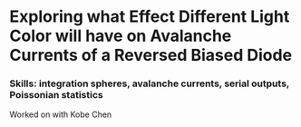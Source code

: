 # Exploring what Effect Different Light Color will have on Avalanche Currents of a Reversed Biased Diode
### Skills: integration spheres, avalanche currents, serial outputs, Poissonian statistics 

Worked on with Kobe Chen


